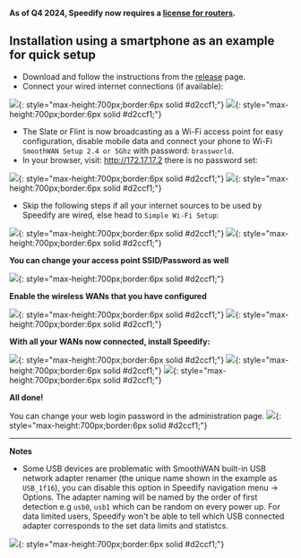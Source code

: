 <b>As of Q4 2024, Speedify now requires a [license for routers](https://speedify.com/store/#routers).</b>
<h2>Installation using a smartphone as an example for quick setup</h2>

- Download and follow the instructions from the [release](https://github.com/TalalMash/SmoothWAN/releases) page. <br>
- Connect your wired internet connections (if available): <br>

![](assets/slateports.webp){: style="max-height:700px;border:6px solid #d2ccf1;"}
![](assets/flintports.png){: style="max-height:700px;border:6px solid #d2ccf1;"}

- The Slate or Flint is now broadcasting as a Wi-Fi access point for easy configuration, disable mobile data and connect your phone to Wi-Fi `SmoothWAN Setup 2.4 or 5Ghz` with password: `brassworld`. <br>
- In your browser, visit: http://172.17.17.2 there is no password set: <br>

![](assets/setup/1.webp){: style="max-height:700px;border:6px solid #d2ccf1;"}
![](assets/setup/2.webp){: style="max-height:700px;border:6px solid #d2ccf1;"}

- Skip the following steps if all your internet sources to be used by Speedify are wired, else head to `Simple Wi-Fi Setup`: 

![](assets/setup/3.webp){: style="max-height:700px;border:6px solid #d2ccf1;"}
![](assets/setup/4.webp){: style="max-height:700px;border:6px solid #d2ccf1;"}

**You can change your access point SSID/Password as well**

![](assets/setup/5.webp){: style="max-height:700px;border:6px solid #d2ccf1;"}

**Enable the wireless WANs that you have configured**

![](assets/setup/6.webp){: style="max-height:700px;border:6px solid #d2ccf1;"}
![](assets/setup/7.webp){: style="max-height:700px;border:6px solid #d2ccf1;"}

**With all your WANs now connected, install Speedify:**

![](assets/setup/9.webp){: style="max-height:700px;border:6px solid #d2ccf1;"}
![](assets/setup/10.webp){: style="max-height:700px;border:6px solid #d2ccf1;"}
![](assets/setup/11.webp){: style="max-height:700px;border:6px solid #d2ccf1;"}

**All done!**

You can change your web login password in the administration page.
![](assets/setup/12.webp){: style="max-height:700px;border:6px solid #d2ccf1;"}

***
**Notes**

- Some USB devices are problematic with SmoothWAN built-in USB network adapter renamer (the unique name shown in the example as `USB_1f16`), you can disable this option in Speedify navigation menu -> Options. The adapter naming will be named by the order of first detection e.g `usb0`, `usb1` which can be random on every power up. 
For data limited users, Speedify won't be able to tell which USB connected adapter corresponds to the set data limits and statistcs.

![](assets/setup/13.webp){: style="max-height:700px;border:6px solid #d2ccf1;"}
